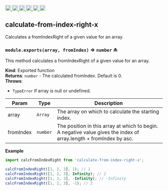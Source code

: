 <a
  href="https://travis-ci.org/Xotic750/calculate-from-index-right-x"
  title="Travis status">
<img
  src="https://travis-ci.org/Xotic750/calculate-from-index-right-x.svg?branch=master"
  alt="Travis status" height="18">
</a>
<a
  href="https://david-dm.org/Xotic750/calculate-from-index-right-x"
  title="Dependency status">
<img src="https://david-dm.org/Xotic750/calculate-from-index-right-x/status.svg"
  alt="Dependency status" height="18"/>
</a>
<a
  href="https://david-dm.org/Xotic750/calculate-from-index-right-x?type=dev"
  title="devDependency status">
<img src="https://david-dm.org/Xotic750/calculate-from-index-right-x/dev-status.svg"
  alt="devDependency status" height="18"/>
</a>
<a
  href="https://badge.fury.io/js/calculate-from-index-right-x"
  title="npm version">
<img src="https://badge.fury.io/js/calculate-from-index-right-x.svg"
  alt="npm version" height="18">
</a>
<a
  href="https://www.jsdelivr.com/package/npm/calculate-from-index-right-x"
  title="jsDelivr hits">
<img src="https://data.jsdelivr.com/v1/package/npm/calculate-from-index-right-x/badge?style=rounded"
  alt="jsDelivr hits" height="18">
</a>
<a
  href="https://bettercodehub.com/results/Xotic750/calculate-from-index-right-x"
  title="bettercodehub score">
<img src="https://bettercodehub.com/edge/badge/Xotic750/calculate-from-index-right-x?branch=master"
  alt="bettercodehub score" height="18">
</a>

<a name="module_calculate-from-index-right-x"></a>

## calculate-from-index-right-x

Calculates a fromIndexRight of a given value for an array.

<a name="exp_module_calculate-from-index-right-x--module.exports"></a>

### `module.exports(array, fromIndex)` ⇒ <code>number</code> ⏏

This method calculates a fromIndexRight of a given value for an array.

**Kind**: Exported function  
**Returns**: <code>number</code> - The calculated fromIndex. Default is 0.  
**Throws**:

- <code>TypeError</code> If array is null or undefined.

| Param     | Type                | Description                                                                                                        |
| --------- | ------------------- | ------------------------------------------------------------------------------------------------------------------ |
| array     | <code>Array</code>  | The array on which to calculate the starting index.                                                                |
| fromIndex | <code>number</code> | The position in this array at which to begin. A negative value gives the index of array.length + fromIndex by asc. |

**Example**

```js
import calcFromIndexRight from 'calculate-from-index-right-x';

calcFromIndexRight([1, 2, 3], 1); // 1
calcFromIndexRight([1, 2, 3], Infinity); // 2
calcFromIndexRight([1, 2, 3], -Infinity); // -Infinity
calcFromIndexRight([1, 2, 3], -1); // 2
```
